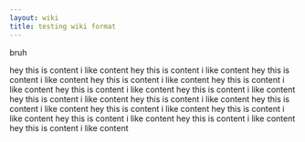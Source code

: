 ```yaml
---
layout: wiki
title: testing wiki format
---
```

<head>
<style>
.row{width: 100%;}
#sidebar{margin-left: 5%;}
</style>
</head>

bruh 

  
  hey this is content
  i like content
  hey this is content
  i like content
  hey this is content
  i like content
  hey this is content
  i like content
  hey this is content
  i like content
  hey this is content
  i like content
  hey this is content
  i like content
  hey this is content
  i like content
  hey this is content
  i like content
  hey this is content
  i like content
  hey this is content
  i like content
  hey this is content
  i like content
  hey this is content
  i like content
  hey this is content
  i like content
  hey this is content
  i like content
